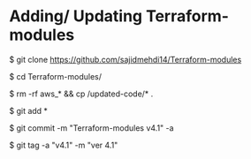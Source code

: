 # Adding/ Updating Terraform-modules

$ git clone https://github.com/sajidmehdi14/Terraform-modules

$ cd Terraform-modules/

$ rm -rf aws_* && cp /updated-code/* .

$ git add *

$ git commit -m "Terraform-modules v4.1" -a

$ git tag -a "v4.1" -m "ver 4.1"
